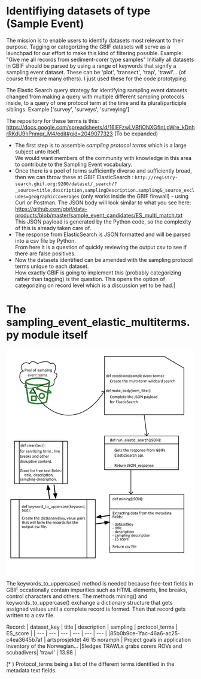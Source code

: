# Identifiying datasets of type (Sample Event)

The mission is to enable users to identify datasets most relevant to their purpose. Tagging or categorizing the GBIF datasets will serve as a launchpad for our effort to make this kind of filtering possible. Example: "Give me all records from sediment-corer type samples"
Initially all datasets in GBIF should be parsed by using a range of keywords that signify a sampling event dataset.
These can be 'plot', 'transect', 'trap', 'trawl'... (of course there are many others). I just used these for the code prototyping.

The Elastic Search query strategy for identifying sampling event datasets changed from making a query with multiple different sampling protocols inside, to a query of one protocol term at the time and its plural/participle siblings.
Example ['survey', 'surveys', 'surveying']

The repository for these terms is this:
https://docs.google.com/spreadsheets/d/16lEFzwLVBfjONXGflnLpWre_kDnhrRKdU9hPnmqr_M4/edit#gid=2049077323
(To be expanded)


 * The first step is to assemble *sampling protocol terms* which is a large subject unto itself.<br/>We would want members of the community with knowledge in this area to contribute to the Sampling Event vocabulary.
 * Once there is a pool of terms sufficiently diverse and sufficiently broad, then we can throw these at GBIF ElasticSearch : `http://registry-search.gbif.org:9200/dataset/_search/?_source=title,description,samplingDescription.sampling&_source_excludes=geographicCoverages` (only works inside the GBIF firewall) - using Curl or Postman. The JSON body will look similar to what you see here: https://github.com/gbif/data-products/blob/master/sample_event_candidates/ES_multi_match.txt <br/>This JSON payload is generated by the Python code, so the complexity of this is already taken care of.
 * The response from ElasticSearch is JSON formatted and will be parsed into a csv file by Python.<br/>From here it is a question of quickly reviewing the output csv to see if there are false positives.
 * Now the datasets identified can be amended with the sampling protocol terms unique to each dataset.<br/>How exactly GBIF is going to implement this (probably categorizing rather than tagging) is the question. This opens the option of categorizing on record level which is a discussion yet to be had.|




# The sampling_event_elastic_multiterms.py module itself

![alt text](https://github.com/gbif/data-products/blob/master/sample_event_candidates/Se_code_function_chart_medium.png)
The keywords_to_uppercase() method is needed because free-text fields in GBIF occationally contain impurities such as HTML elements, line breaks, control characters and others.
The methods mining() and keywords_to_uppercase() exchange a dictionary structure that gets assigned values until a complete record is formed. Then that record gets written to a csv file. 

Record:
| dataset_key | title | description | sampling | protocol_terms | ES_score |
| --- | --- | --- | --- | --- | --- |
|85b0b9ce-1fac-46a6-ac25-c4ea3645b7af  | artsprosjektet 46 15 noramph | Project goals in application Inventory of the Norwegian... |Sledges  TRAWLs  grabs  corers  ROVs and scubadivers| 'trawl' | 13.98 |

(* ) Protocol_terms being a list of the different terms identified in the metadata text fields.
